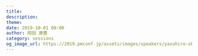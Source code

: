 ```yaml
---
title: 
description: 
theme: 
date: 2019-10-01 00:00
author: 岡田 康豊
category: sessions
og_image_url: https://2019.pmconf.jp/assets/images/speakers/yasuhiro-okada.jpg
---
```


